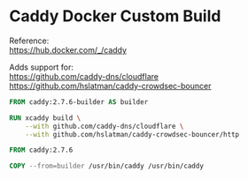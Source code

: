 # Caddy Docker Custom Build
Reference:  
https://hub.docker.com/_/caddy

Adds support for:  
https://github.com/caddy-dns/cloudflare  
https://github.com/hslatman/caddy-crowdsec-bouncer

```dockerfile
FROM caddy:2.7.6-builder AS builder

RUN xcaddy build \
    --with github.com/caddy-dns/cloudflare \
    --with github.com/hslatman/caddy-crowdsec-bouncer/http

FROM caddy:2.7.6

COPY --from=builder /usr/bin/caddy /usr/bin/caddy
```
